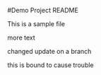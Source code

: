 #Demo Project README

This is a sample file

more text

changed update on a branch

this is bound to cause trouble